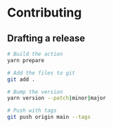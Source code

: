 # Contributing

## Drafting a release

```sh
# Build the action
yarn prepare

# Add the files to git
git add .

# Bump the version
yarn version --patch|minor|major

# Push with tags
git push origin main --tags
```
